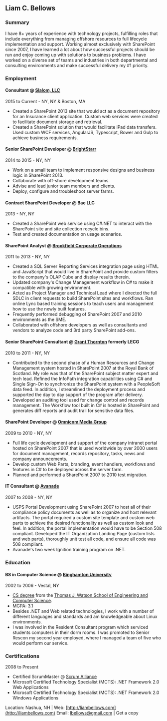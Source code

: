 ## Liam C. Bellows

### Summary

I have 8+ years of experience with technology projects, fulfilling roles that include everything from managing offshore resources to full lifecycle implementation and support.  Working almost exclusively with SharePoint since 2007, I have learned a lot about how successful projects should be run and enjoy coming up with solutions to business problems. I have worked on a diverse set of teams and industries in both departmental and consulting environments and make successful delivery my #1 priority.

### Employment

#### Consultant @ [Slalom, LLC](https://www.slalom.com/)
2015 to Current - NY, NY & Boston, MA
*   Created a SharePoint 2013 site that would act as a document repository for an Insurance client application.  Custom web services were created to facilitate document storage and retrieval.
*   Created a SharePoint solution that would facilitate iPad data transfers.  Used custom WCF services, AngularJS, Typescript, Bower and Gulp to achieve business requirements.


#### Senior SharePoint Developer @ [BrightStarr](http://www.brightstarr.com)
2014 to 2015 - NY, NY

*   Work on a small team to implement responsive designs and business logic in SharePoint 2013.
*   Collaborate with off-shore development teams.
*   Advise and lead junior team members and clients.
*   Deploy, configure and troubleshoot server farms.

#### Contract SharePoint Developer @ Bae LLC
2013 - NY, NY

*   Created a SharePoint web service using C#.NET to interact with the SharePoint site and site collection recycle bins.
*   Test and created documentation on usage scenarios.

#### SharePoint Analyst @ [Brookfield Corporate Operations](http://www.brookfield.com)
2011 to 2013 - NY, NY

*   Created a SQL Server Reporting Services integration page using HTML and JavaScript that would live in SharePoint and provide custom filters to the company's OLAP Cube and display results therein.
*   Updated company's Change Management workflow in C# to make it compatible with growing environment.
*   Acted as Project Manager and Technical Lead where I directed the full SDLC in client requests to build SharePoint sites and workflows. Ran online Lync based training sessions to teach users and management how to use the newly built features.
*   Frequently performed debugging of SharePoint 2007 and 2010 environments as the SME.
*   Collaborated with offshore developers as well as consultants and vendors to analyze code and 3rd party SharePoint add-ons.

#### Senior SharePoint Consultant @ [Grant Thornton](http://www.grantthornton.com) formerly LECG
2010 to 2011 - NY, NY

*   Contributed to the second phase of a Human Resources and Change Management system hosted in SharePoint 2007 at the Royal Bank of Scotland. My role was that of the SharePoint subject matter expert and tech lead. Refined the InfoPath integration capabilities using C# and Single Sign-On to synchronize the SharePoint system with a PeopleSoft data feed. In addition, I streamlined the deployment process and supported the day to day support of the program after delivery.
*   Developed an auditing tool used for change control and records management. The Workflow tool built in C# is hosted in SharePoint and generates diff reports and audit trail for sensitive data files.

#### SharePoint Developer @ [Omnicom Media Group](http://www.omnicommediagroup.com)
2009 to 2010 - NY, NY

*   Full life cycle development and support of the company intranet portal hosted on SharePoint 2007 that is used worldwide by over 2000 users for document management, records repository, tasks, news and company announcements.
*   Develop custom Web Parts, branding, event handlers, workflows and features in C# to be deployed across the server farm.
*   Planned and performed a SharePoint 2007 to 2010 test migration.

#### IT Consultant @ [Avanade](http://www.avanade.com)
2007 to 2008 - NY, NY

*   USPS Portal Development using SharePoint 2007 to host all of their compliance policy documents as well as to organize and host relevant artifacts. The portal required a custom site template and custom web parts to achieve the desired functionality as well as custom look and feel. In addition, the portal implementation would have to be Section 508 compliant. Developed the IT Organization Landing Page (custom lists and web parts), thoroughly unit test all code, and ensure all code was 508 compliant.
*   Avanade's two week Ignition training program on .NET.

### Education

#### BS in Computer Science @ [Binghamton University](http://www.binghamton.edu)
2002 to 2006 - Vestal, NY

*   [CS degree](http://www.cs.binghamton.edu) from the [Thomas J. Watson School of Engineering and Computer Science](http://watson.binghamton.edu).
*   MGPA: 3.1
*   Besides .NET and Web related technologies, I work with a number of different languages and standards and am knowledgeable about Linux environments.
*   I was involved in the Resident Consultant program which serviced students computers in their dorm rooms. I was promoted to Senior Rescon my second year employed, where I managed a team of five who would perform our service.

### Certifications
2008 to Present

*   Certified ScrumMaster @ [Scrum Alliance](https://www.scrumalliance.org/)
*   Microsoft Certified Technology Specialist (MCTS): .NET Framework 2.0 Web Applications
*   Microsoft Certified Technology Specialist (MCTS): .NET Framework 2.0 Windows Applications

Location: Nashua, NH | Web: [http://liambellows.com](http://liambellows.com)
Email: [lbellows@gmail.com](mailto:lbellows@gmail.com) | Get a <a id="downloadBtn">copy</a>